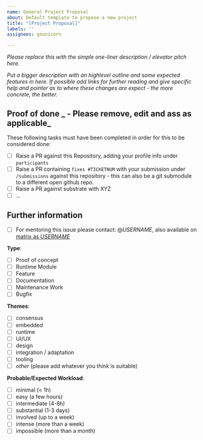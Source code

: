 ```yaml
---
name: General Project Proposal
about: Default template to propose a new project
title: "[Project Proposal]"
labels: ''
assignees: gnunicorn

---
```


_Please replace this with the simple one-liner description / elevator pitch here._

_Put a bigger description with an highlevel outline and some expected features in here. If possible add links for further reading and give specific help and pointer as to where these changes are expect - the more concrete, the better._

## Proof of done  _ - Please remove, edit and ass  as applicable_
These following tasks must have been completed in order for this to be considered done:
 - [ ] Raise a PR against this Repository, adding your profile info under `participants`
 - [ ] Raise a PR containing `fixes #TICKETNUM` with your submission under `/submissions` against this repository - this can also be a git submodule to a different open github repo.
 - [ ] Raise a PR against substrate with XYZ
 - [ ] ...

## Further information 
 - [ ] For mentoring this issue please contact: @_USERNAME_, also available on [matrix as _USERNAME_]()

**Type**:
 - [ ] Proof of concept
 - [ ] Runtime Module
 - [ ] Feature
 - [ ] Documentation
 - [ ] Maintenance Work
 - [ ] Bugfix

**Themes**:
 - [ ] consensus
 - [ ] embedded
 - [ ] runtime
 - [ ] UI/UX
 - [ ] design
 - [ ] integration / adaptation
 - [ ] tooling
 - [ ] _other_ (please add whatever you think is suitable)

**Probable/Expected Workload**:
 - [ ] minimal (< 1h)
 - [ ] easy (a few hours)
 - [ ] intermediate (4-8h)
 - [ ] substantial (1-3 days)
 - [ ] involved (up to a week)
 - [ ] intense (more than a week)
 - [ ] impossible (more than a month)

